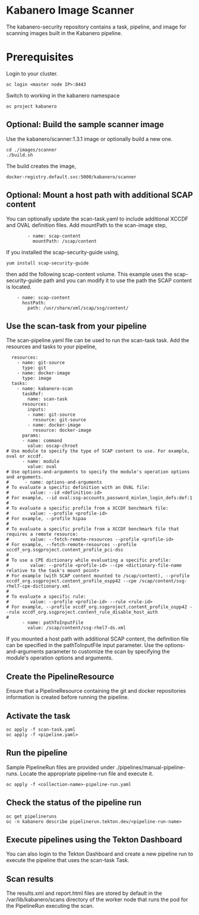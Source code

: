# Kabanero Image Scanner
The kabanero-security repository contains a task, pipeline, and image for scanning images built in the Kabanero pipeline.

# Prerequisites

Login to your cluster.
```
oc login <master node IP>:8443
```

Switch to working in the kabanero namespace
```
oc project kabanero
```

## Optional: Build the sample scanner image
Use the kabanero/scanner:1.3.1 image or optionally build a new one.
```
cd ./images/scanner
./build.sh
```

The build creates the image,
```
docker-registry.default.svc:5000/kabanero/scanner
```

## Optional: Mount a host path with additional SCAP content
You can optionally update the scan-task.yaml to include additional XCCDF and OVAL definition files.
Add mountPath to the scan-image step,
```
        - name: scap-content
          mountPath: /scap/content
```

If you installed the scap-security-guide using,
```
yum install scap-security-guide
```

then add the following scap-content volume. This example uses the scap-security-guide path and you can modify it to use the path the SCAP content is located.
```
    - name: scap-content
      hostPath:
        path: /usr/share/xml/scap/ssg/content/
```

## Use the scan-task from your pipeline

The scan-pipeline.yaml file can be used to run the scan-task task. Add the resources and tasks to your pipeline,

```
  resources:
    - name: git-source
      type: git
    - name: docker-image
      type: image
  tasks:
    - name: kabanero-scan
      taskRef:
        name: scan-task
      resources:
        inputs:
        - name: git-source
          resource: git-source
        - name: docker-image
          resource: docker-image
      params:
      - name: command
        value: oscap-chroot
# Use module to specify the type of SCAP content to use. For example, oval or xccdf.
      - name: module
        value: oval
# Use options-and-arguments to specify the module's operation options and arguments.
#      - name: options-and-arguments
# To evaluate a specific definition with an OVAL file:
#        value: --id <definition-id>
# For example, --id oval:ssg-accounts_password_minlen_login_defs:def:1
#
# To evaluate a specific profile from a XCCDF benchmark file:
#        value: --profile <profile-id>
# For example, --profile hipaa
#
# To evaluate a specific profile from a XCCDF benchmark file that requires a remote resource:
#        value: --fetch-remote-resources --profile <profile-id>
# For example, --fetch-remote-resources --profile xccdf_org.ssgproject.content_profile_pci-dss
#
# To use a CPE dictionary while evaluating a specific profile:
#        value: --profile <profile-id> --cpe <dictionary-file-name relative to the task's mount point>
# For example (with SCAP content mounted to /scap/content), --profile xccdf_org.ssgproject.content_profile_ospp42 --cpe /scap/content/ssg-rhel7-cpe-dictionary.xml
#
# To evaluate a specific rule:
#        value: --profile <profile-id> --rule <rule-id>
# For example, --profile xccdf_org.ssgproject.content_profile_ospp42 --rule xccdf_org.ssgproject.content_rule_disable_host_auth
#
      - name: pathToInputFile
        value: /scap/content/ssg-rhel7-ds.xml
```

If you mounted a host path with additional SCAP content, the definition file can be specified in the pathToInputFile input parameter. Use the options-and-arguments parameter to customize the scan by specifying the module's operation options and arguments.

## Create the PipelineResource

Ensure that a PipelineResource containing the git and docker repositories information is created before running the pipeline.

## Activate the task

```
oc apply -f scan-task.yaml
oc apply -f <pipeline.yaml>
```

## Run the pipeline

Sample PipelineRun files are provided under ./pipelines/manual-pipeline-runs.  Locate the appropriate pipeline-run file and execute it.
```
oc apply -f <collection-name>-pipeline-run.yaml
```

## Check the status of the pipeline run

```
oc get pipelineruns
oc -n kabanero describe pipelinerun.tekton.dev/<pipeline-run-name> 
```

## Execute pipelines using the Tekton Dashboard

You can also login to the Tekton Dashboard and create a new pipeline run to execute the pipeline that uses the scan-task Task.

## Scan results

The results.xml and report.html files are stored by default in the /var/lib/kabanero/scans directory of the worker node that runs the pod for the PipelineRun executing the scan.

